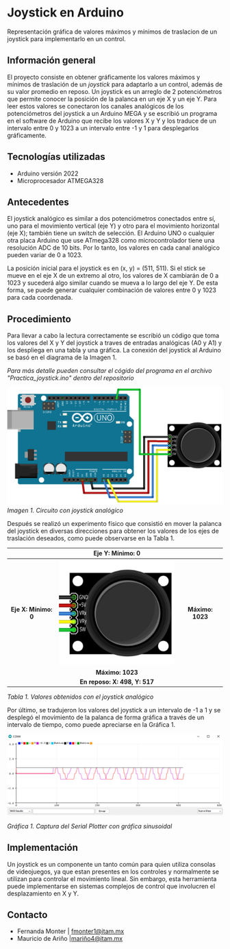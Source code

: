 # Joystick en Arduino
Representación gráfica de valores máximos y mínimos de traslacion de un joystick para implementarlo en un control.


## Información general
El proyecto consiste en obtener gráficamente los valores máximos y mínimos de traslación de un *joystick* para adaptarlo a un control, además de su valor promedio en reposo. Un joystick es un arreglo de 2 potenciómetros que permite conocer la posición de la palanca en un eje X y un eje Y. Para leer estos valores se conectaron los canales analógicos de los potenciómetros del joystick a un Arduino MEGA y se escribió un programa en el software de Arduino que recibe los valores X y Y y los traduce de un intervalo entre 0 y 1023 a un intervalo entre -1 y 1 para desplegarlos gráficamente.

## Tecnologías utilizadas 
- Arduino versión 2022
- Microprocesador ATMEGA328

## Antecedentes 
El joystick analógico es similar a dos potenciómetros conectados entre sí, uno para el movimiento vertical (eje Y) y otro para el movimiento horizontal (eje X); también tiene un switch de selección. El Arduino UNO o cualquier otra placa Arduino que use ATmega328 como microcontrolador tiene una resolución ADC de 10 bits. Por lo tanto, los valores en cada canal analógico pueden variar de 0 a 1023.

La posición inicial para el joystick es en (x, y) = (511, 511). Si el stick se mueve en el eje X de un extremo al otro, los valores de X cambiarán de 0 a 1023 y sucederá algo similar cuando se mueva a lo largo del eje Y. De esta forma, se puede generar cualquier combinación de valores entre 0 y 1023 para cada coordenada.

## Procedimiento
Para llevar a cabo la lectura correctamente se escribió un código que toma los valores del X y Y del joystick a traves de entradas analógicas (A0 y A1) y los despliega en una tabla y una gráfica. La conexión del joystick al Arduino se basó en el diagrama de la Imagen 1.

*Para más detalle pueden consultar el cógido del programa en el archivo "Practica_joystick.ino" dentro del repositorio*

![Diagrama](https://github.com/fmonter11/Joystick-en-Arduino/blob/main/Imagenes/Diagrama.png)
*Imagen 1. Circuito con joystick analógico*

Después se realizó un experimento físico que consistió en mover la palanca del joystick en diversas direcciones para obtener los valores de los ejes de traslación deseados, como puede observarse en la Tabla 1.

|         |   Eje Y:  Mínimo: 0   |   |
| :-------------: |:-------------:| :-------------:|
| **Eje X: Mínimo: 0**   | ![Joystick](https://github.com/fmonter11/Joystick-en-Arduino/blob/main/Imagenes/JoyTable.png) |**Máximo: 1023** |
|     | **Máximo: 1023**       |   |
|     | **En reposo: X: 498, Y: 517**    |   |

*Tabla 1. Valores obtenidos con el joystick analógico*

Por último, se tradujeron los valores del joystick a un intervalo de -1 a 1 y se desplegó el movimiento de la palanca de forma gráfica a través de un intervalo de tiempo, como puede apreciarse en la Gráfica 1.

![Monitor serial](https://github.com/fmonter11/Joystick-en-Arduino/blob/main/Imagenes/Monitor.png)

*Gráfica 1. Captura del Serial Plotter con gráfica sinusoidal*

## Implementación 
Un joystick es un componente un tanto común para quien utiliza consolas de videojuegos, ya que estan presentes en los controles y normalmente se utilizan para controlar el movimiento lineal. Sin embargo, esta herramienta puede implementarse en sistemas complejos de control que involucren el desplazamiento en X y Y.

## Contacto
- Fernanda Monter | fmonter1@itam.mx
- Mauricio de Ariño |mariño4@itam.mx

